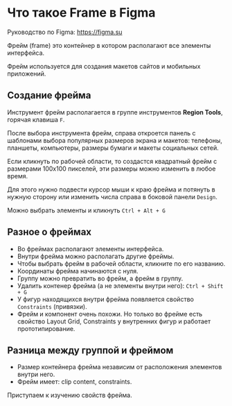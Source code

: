 # Что такое Frame в Figma
Руководство по Figma: https://figma.su

Фрейм (frame) это контейнер в котором располагают все элементы интерфейса.

Фрейм используется для создания макетов сайтов и мобильных приложений.

## Создание фрейма
Инструмент фрейм располагается в группе инструментов **Region Tools**, горячая клавиша `F`.

После выбора инструмента фрейм, справа откроется панель с шаблонами выбора популярных размеров экрана и макетов: телефоны, планшеты, компьютеры, размеры бумаги и макеты социальных сетей.

Если кликнуть по рабочей области, то создастся квадратный фрейм с размерами 100х100 пикселей, эти размеры можно изменить в любое время.

Для этого нужно подвести курсор мыши к краю фрейма и потянуть в нужную сторону или изменить числа справа в боковой панели `Design`.

Можно выбрать элементы и кликнуть `Ctrl + Alt + G`

## Разное о фреймах
* Во фреймах располагают элементы интерфейса.
* Внутри фрейма можно располагать другие фреймы.
* Чтобы выбрать фрейм в рабочей области, кликните по его названию.
* Координаты фрейма начинаются с нуля.
* Группу можно превратить во фрейм, а фрейм в группу.
* Удалить контенер фрейма (а не элементы внутри него): `Ctrl + Shift + G`
* У фигур находящихся внутри фрейма появляется свойство `Constraints` (привязки).
* Фрейм и компонент очень похожи. Но только во фрейме есть свойство Layout Grid, Constraints у внутренних фигур и работает прототипирование.

## Разница между группой и фреймом
* Размер контейнера фрейма независим от расположения элементов внутри него.
* Фрейм имеет: clip content, constraints.

Приступаем к изучению свойств фрейма.

